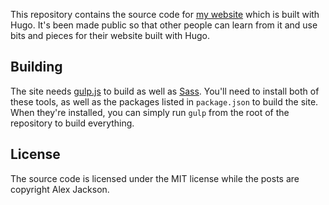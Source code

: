 This repository contains the source code for [my website][website-link] which is built with Hugo. It's been made public so that other people can learn from it and use bits and pieces for their website built with Hugo. 

[website-link]: http://alexj.org

## Building

The site needs [gulp.js][gulp-js-link] to build as well as [Sass][sass-lang-site]. You'll need to install both of these tools, as well as the packages listed in `package.json` to build the site. When they're installed, you can simply run `gulp` from the root of the repository to build everything. 

[gulp-js-link]: http://gulpjs.com
[sass-lang-site]: http://sass-lang.com/

## License

The source code is licensed under the MIT license while the posts are copyright Alex Jackson.
